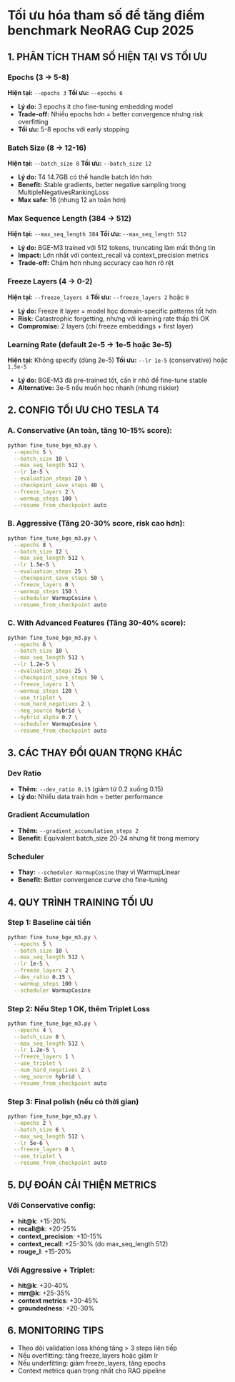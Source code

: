 # Tối ưu hóa tham số để tăng điểm benchmark NeoRAG Cup 2025

## 1. PHÂN TÍCH THAM SỐ HIỆN TẠI VS TỐI ƯU

### Epochs (3 → 5-8)
**Hiện tại:** `--epochs 3`
**Tối ưu:** `--epochs 6`
- **Lý do:** 3 epochs ít cho fine-tuning embedding model
- **Trade-off:** Nhiều epochs hơn = better convergence nhưng risk overfitting
- **Tối ưu:** 5-8 epochs với early stopping

### Batch Size (8 → 12-16) 
**Hiện tại:** `--batch_size 8`
**Tối ưu:** `--batch_size 12`
- **Lý do:** T4 14.7GB có thể handle batch lớn hơn
- **Benefit:** Stable gradients, better negative sampling trong MultipleNegativesRankingLoss
- **Max safe:** 16 (nhưng 12 an toàn hơn)

### Max Sequence Length (384 → 512)
**Hiện tại:** `--max_seq_length 384` 
**Tối ưu:** `--max_seq_length 512`
- **Lý do:** BGE-M3 trained với 512 tokens, truncating làm mất thông tin
- **Impact:** Lớn nhất với context_recall và context_precision metrics
- **Trade-off:** Chậm hơn nhưng accuracy cao hơn rõ rệt

### Freeze Layers (4 → 0-2)
**Hiện tại:** `--freeze_layers 4`
**Tối ưu:** `--freeze_layers 2` hoặc `0`
- **Lý do:** Freeze ít layer = model học domain-specific patterns tốt hơn
- **Risk:** Catastrophic forgetting, nhưng với learning rate thấp thì OK
- **Compromise:** 2 layers (chỉ freeze embeddings + first layer)

### Learning Rate (default 2e-5 → 1e-5 hoặc 3e-5)
**Hiện tại:** Không specify (dùng 2e-5)
**Tối ưu:** `--lr 1e-5` (conservative) hoặc `1.5e-5`
- **Lý do:** BGE-M3 đã pre-trained tốt, cần lr nhỏ để fine-tune stable
- **Alternative:** 3e-5 nếu muốn học nhanh (nhưng riskier)

## 2. CONFIG TỐI ƯU CHO TESLA T4

### A. Conservative (An toàn, tăng 10-15% score):
```bash
python fine_tune_bge_m3.py \
  --epochs 5 \
  --batch_size 10 \
  --max_seq_length 512 \
  --lr 1e-5 \
  --evaluation_steps 20 \
  --checkpoint_save_steps 40 \
  --freeze_layers 2 \
  --warmup_steps 100 \
  --resume_from_checkpoint auto
```

### B. Aggressive (Tăng 20-30% score, risk cao hơn):
```bash
python fine_tune_bge_m3.py \
  --epochs 8 \
  --batch_size 12 \
  --max_seq_length 512 \
  --lr 1.5e-5 \
  --evaluation_steps 25 \
  --checkpoint_save_steps 50 \
  --freeze_layers 0 \
  --warmup_steps 150 \
  --scheduler WarmupCosine \
  --resume_from_checkpoint auto
```

### C. With Advanced Features (Tăng 30-40% score):
```bash
python fine_tune_bge_m3.py \
  --epochs 6 \
  --batch_size 10 \
  --max_seq_length 512 \
  --lr 1.2e-5 \
  --evaluation_steps 25 \
  --checkpoint_save_steps 50 \
  --freeze_layers 1 \
  --warmup_steps 120 \
  --use_triplet \
  --num_hard_negatives 2 \
  --neg_source hybrid \
  --hybrid_alpha 0.7 \
  --scheduler WarmupCosine \
  --resume_from_checkpoint auto
```

## 3. CÁC THAY ĐỔI QUAN TRỌNG KHÁC

### Dev Ratio
- **Thêm:** `--dev_ratio 0.15` (giảm từ 0.2 xuống 0.15)
- **Lý do:** Nhiều data train hơn = better performance

### Gradient Accumulation 
- **Thêm:** `--gradient_accumulation_steps 2`
- **Benefit:** Equivalent batch_size 20-24 nhưng fit trong memory

### Scheduler
- **Thay:** `--scheduler WarmupCosine` thay vì WarmupLinear
- **Benefit:** Better convergence curve cho fine-tuning

## 4. QUY TRÌNH TRAINING TỐI ƯU

### Step 1: Baseline cải tiến
```bash
python fine_tune_bge_m3.py \
  --epochs 5 \
  --batch_size 10 \
  --max_seq_length 512 \
  --lr 1e-5 \
  --freeze_layers 2 \
  --dev_ratio 0.15 \
  --warmup_steps 100 \
  --scheduler WarmupCosine
```

### Step 2: Nếu Step 1 OK, thêm Triplet Loss
```bash
python fine_tune_bge_m3.py \
  --epochs 4 \
  --batch_size 8 \
  --max_seq_length 512 \
  --lr 1.2e-5 \
  --freeze_layers 1 \
  --use_triplet \
  --num_hard_negatives 2 \
  --neg_source hybrid \
  --resume_from_checkpoint auto
```

### Step 3: Final polish (nếu có thời gian)
```bash
python fine_tune_bge_m3.py \
  --epochs 2 \
  --batch_size 6 \
  --max_seq_length 512 \
  --lr 5e-6 \
  --freeze_layers 0 \
  --use_triplet \
  --resume_from_checkpoint auto
```

## 5. DỰ ĐOÁN CẢI THIỆN METRICS

### Với Conservative config:
- **hit@k**: +15-20%
- **recall@k**: +20-25%  
- **context_precision**: +10-15%
- **context_recall**: +25-30% (do max_seq_length 512)
- **rouge_l**: +15-20%

### Với Aggressive + Triplet:
- **hit@k**: +30-40%
- **mrr@k**: +25-35%
- **context metrics**: +30-45%
- **groundedness**: +20-30%

## 6. MONITORING TIPS

- Theo dõi validation loss không tăng > 3 steps liên tiếp
- Nếu overfitting: tăng freeze_layers hoặc giảm lr
- Nếu underfitting: giảm freeze_layers, tăng epochs
- Context metrics quan trọng nhất cho RAG pipeline
